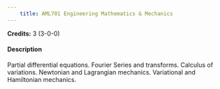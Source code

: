 ```yaml
---
    title: AML701 Engineering Mathematics & Mechanics
---
```

**Credits:** 3 (3-0-0)



#### Description 
Partial differential equations. Fourier Series and transforms. Calculus of variations. Newtonian and Lagrangian mechanics. Variational and Hamiltonian mechanics.